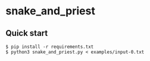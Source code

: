# snake_and_priest

## Quick start
```cli
$ pip install -r requirements.txt
$ python3 snake_and_priest.py < examples/input-0.txt
```
